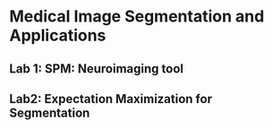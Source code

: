 # Medical Image Segmentation and Applications

## Lab 1: SPM: Neuroimaging tool

## Lab2: Expectation Maximization for Segmentation
